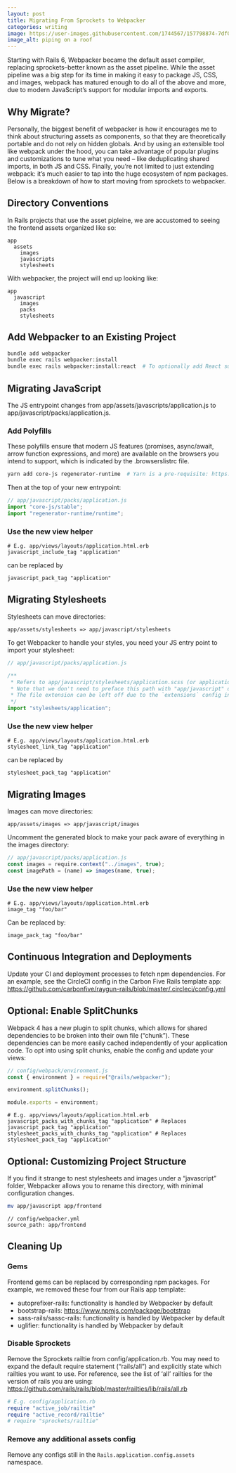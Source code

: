 ```yaml
---
layout: post
title: Migrating From Sprockets to Webpacker
categories: writing
image: https://user-images.githubusercontent.com/1744567/157798874-7df0f894-eb4d-4b29-af7b-930ba87201af.jpeg
image_alt: piping on a roof
---
```


Starting with Rails 6, Webpacker became the default asset compiler, replacing sprockets–better known as the asset pipeline. While the asset pipeline was a big step for its time in making it easy to package JS, CSS, and images, webpack has matured enough to do all of the above and more, due to modern JavaScript’s support for modular imports and exports.

## Why Migrate?
Personally, the biggest benefit of webpacker is how it encourages me to think about structuring assets as components, so that they are theoretically portable and do not rely on hidden globals. And by using an extensible tool like webpack under the hood, you can take advantage of popular plugins and customizations to tune what you need – like deduplicating shared imports, in both JS and CSS. Finally, you’re not limited to just extending webpack: it’s much easier to tap into the huge ecosystem of npm packages. Below is a breakdown of how to start moving from sprockets to webpacker.

## Directory Conventions

In Rails projects that use the asset pipleine, we are accustomed to seeing the frontend assets organized like so:

```
app
  assets
    images
    javascripts
    stylesheets
```

With webpacker, the project will end up looking like:

```
app
  javascript
    images
    packs
    stylesheets
```

## Add Webpacker to an Existing Project

```sh
bundle add webpacker
bundle exec rails webpacker:install
bundle exec rails webpacker:install:react  # To optionally add React support. See Webpacker documentation for other supported frontend frameworks
```

## Migrating JavaScript

The JS entrypoint changes from app/assets/javascripts/application.js to app/javascript/packs/application.js.

### Add Polyfills

These polyfills ensure that modern JS features (promises, async/await, arrow function expressions, and more) are available on the browsers you intend to support, which is indicated by the .browserslistrc file.

```sh
yarn add core-js regenerator-runtime  # Yarn is a pre-requisite: https://yarnpkg.com/
```

Then at the top of your new entrypoint:

```js
// app/javascript/packs/application.js
import "core-js/stable";
import "regenerator-runtime/runtime";
```

### Use the new view helper

```erb
# E.g. app/views/layouts/application.html.erb
javascript_include_tag "application"
```

can be replaced by

```erb
javascript_pack_tag "application"
```

## Migrating Stylesheets

Stylesheets can move directories:

```
app/assets/stylesheets => app/javascript/stylesheets
```

To get Webpacker to handle your styles, you need your JS entry point to import your stylesheet:

```js
// app/javascript/packs/application.js

/**
 * Refers to app/javascript/stylesheets/application.scss (or application.css)
 * Note that we don't need to preface this path with "app/javascript" due to the `source_path` config set in config/webpacker.yml. Magical!
 * The file extension can be left off due to the `extensions` config in config/webpacker.yml.
 */
import "stylesheets/application";
```

### Use the new view helper

```erb
# E.g. app/views/layouts/application.html.erb
stylesheet_link_tag "application"
```

can be replaced by

```erb
stylesheet_pack_tag "application"
```

## Migrating Images

Images can move directories:

```
app/assets/images => app/javascript/images
```

Uncomment the generated block to make your pack aware of everything in the images directory:

```js
// app/javascript/packs/application.js
const images = require.context("../images", true);
const imagePath = (name) => images(name, true);
```

### Use the new view helper

```erb
# E.g. app/views/layouts/application.html.erb
image_tag "foo/bar"
```

Can be replaced by:

```erb
image_pack_tag "foo/bar"
```

## Continuous Integration and Deployments
Update your CI and deployment processes to fetch npm dependencies. For an example, see the CircleCI config in the Carbon Five Rails template app: https://github.com/carbonfive/raygun-rails/blob/master/.circleci/config.yml


## Optional: Enable SplitChunks
Webpack 4 has a new plugin to split chunks, which allows for shared dependencies to be broken into their own file (“chunk”). These dependencies can be more easily cached independently of your application code. To opt into using split chunks, enable the config and update your views:

```js
// config/webpack/environment.js
const { environment } = require("@rails/webpacker");

environment.splitChunks();

module.exports = environment;
```

```erb
# E.g. app/views/layouts/application.html.erb
javascript_packs_with_chunks_tag "application" # Replaces javascript_pack_tag "application"
stylesheet_packs_with_chunks_tag "application" # Replaces stylesheet_pack_tag "application"
```

## Optional: Customizing Project Structure
If you find it strange to nest stylesheets and images under a “javascript” folder, Webpacker allows you to rename this directory, with minimal configuration changes.

```sh
mv app/javascript app/frontend
```

```
// config/webpacker.yml
source_path: app/frontend
```

## Cleaning Up

### Gems
Frontend gems can be replaced by corresponding npm packages. For example, we removed these four from our Rails app template:

* autoprefixer-rails: functionality is handled by Webpacker by default
* bootstrap-rails: https://www.npmjs.com/package/bootstrap
* sass-rails/sassc-rails: functionality is handled by Webpacker by default
* uglifier: functionality is handled by Webpacker by default

### Disable Sprockets

Remove the Sprockets railtie from config/application.rb. You may need to expand the default require statement (“rails/all”) and explicitly state which railties you want to use. For reference, see the list of ‘all’ railties for the version of rails you are using: https://github.com/rails/rails/blob/master/railties/lib/rails/all.rb

```rb
# E.g. config/application.rb
require "active_job/railtie"
require "active_record/railtie"
# require "sprockets/railtie"
```

### Remove any additional assets config

Remove any configs still in the `Rails.application.config.assets` namespace.

